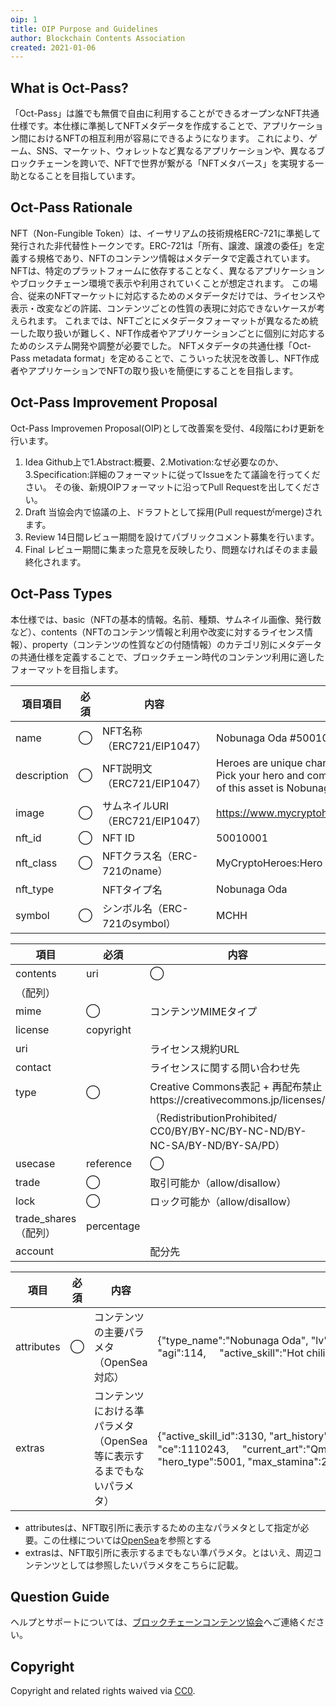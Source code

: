 ```yaml
---
oip: 1
title: OIP Purpose and Guidelines
author: Blockchain Contents Association
created: 2021-01-06
---
```


## What is Oct-Pass?

「Oct-Pass」は誰でも無償で自由に利用することができるオープンなNFT共通仕様です。本仕様に準拠してNFTメタデータを作成することで、アプリケーション間におけるNFTの相互利用が容易にできるようになります。 これにより、ゲーム、SNS、マーケット、ウォレットなど異なるアプリケーションや、異なるブロックチェーンを跨いで、NFTで世界が繋がる「NFTメタバース」を実現する一助となることを目指しています。

## Oct-Pass Rationale

NFT（Non-Fungible Token）は、イーサリアムの技術規格ERC-721に準拠して発行された非代替性トークンです。ERC-721は「所有、譲渡、譲渡の委任」を定義する規格であり、NFTのコンテンツ情報はメタデータで定義されています。
NFTは、特定のプラットフォームに依存することなく、異なるアプリケーションやブロックチェーン環境で表示や利用されていくことが想定されます。 この場合、従来のNFTマーケットに対応するためのメタデータだけでは、ライセンスや表示・改変などの許諾、コンテンツごとの性質の表現に対応できないケースが考えられます。
これまでは、NFTごとにメタデータフォーマットが異なるため統一した取り扱いが難しく、NFT作成者やアプリケーションごとに個別に対応するためのシステム開発や調整が必要でした。
NFTメタデータの共通仕様「Oct-Pass metadata format」を定めることで、こういった状況を改善し、NFT作成者やアプリケーションでNFTの取り扱いを簡便にすることを目指します。

## Oct-Pass Improvement Proposal
Oct-Pass Improvemen Proposal(OIP)として改善案を受付、4段階にわけ更新を行います。
1. Idea
Github上で1.Abstract:概要、2.Motivation:なぜ必要なのか、3.Specification:詳細のフォーマットに従ってIssueをたて議論を行ってください。
その後、新規OIPフォーマットに沿ってPull Requestを出してください。
2. Draft
当協会内で協議の上、ドラフトとして採用(Pull requestがmerge)されます。
3. Review
14日間レビュー期間を設けてパブリックコメント募集を行います。
4. Final
レビュー期間に集まった意見を反映したり、問題なければそのまま最終化されます。

## Oct-Pass Types
本仕様では、basic（NFTの基本的情報。名前、種類、サムネイル画像、発行数など）、contents（NFTのコンテンツ情報と利用や改変に対するライセンス情報）、property（コンテンツの性質などの付随情報）のカテゴリ別にメタデータの共通仕様を定義することで、ブロックチェーン時代のコンテンツ利用に適したフォーマットを目指します。

<!-- <div style="text-align: center;">Basic</div> -->
| 項目項目     | 必須    | 内容                                 | 例                                                                                                                                                           | 
| ------------ | ------- | ------------------------------------ | ------------------------------------------------------------------------------------------------------------------------------------------------------------ | 
| name         | ◯      | NFT名称（ERC721/EIP1047）            | Nobunaga Oda #50010006 Lv.100                                                                                                                                | 
| description  | ◯      | NFT説明文（ERC721/EIP1047）          | Heroes are unique characters, originated from My Crypto Heroes. Pick your hero and compete in the MCH universe! The hero type of this asset is Nobunaga Oda. | 
| image        | ◯      | サムネイルURI（ERC721/EIP1047）      | https://www.mycryptoheroes.net/images/heroes/2000/5001.png                                                                                                   | 
| nft_id       | ◯      | NFT ID                               | 50010001                                                                                                                                                     | 
| nft_class    | ◯      | NFTクラス名（ERC-721のname）         | MyCryptoHeroes:Hero                                                                                                                                          | 
| nft_type     |         | NFTタイプ名                          | Nobunaga Oda                                                                                                                                                 | 
| symbol       | ◯      | シンボル名（ERC-721のsymbol）        | MCHH                                                                                                                                                         | 

<!-- <div style="text-align: center;">Contents</div> -->
| 項目                 | 必須       | 内容                                                                        | 例                                         |                                                            | 
| -------------------- | ---------- | --------------------------------------------------------------------------- | ------------------------------------------ | ---------------------------------------------------------- | 
| contents             | uri        | ◯                                                                          | コンテンツURI                              | https://www.mycryptoheroes.net/images/heroes/2000/5001.png | 
| （配列）             |            |                                                                             |                                            |                                                            | 
| mime                 | ◯         | コンテンツMIMEタイプ                                                        | image/png                                  |                                                            | 
| license              | copyright  |                                                                             | コピーライト文言                           | © 2018 double jump.tokyo, inc                              | 
| uri                  |            | ライセンス規約URL                                                           | https://www.mycryptoheroes.net/ja/terms    |                                                            | 
| contact              |            | ライセンスに関する問い合わせ先                                              | info@doublejump.tokyo                      |                                                            | 
| type                 | ◯         | Creative Commons表記 + 再配布禁止https://creativecommons.jp/licenses/       | BY-NC                                      |                                                            | 
|                      |            | （RedistributionProhibited/ CC0/BY/BY-NC/BY-NC-ND/BY-NC-SA/BY-ND/BY-SA/PD） |                                            |                                                            | 
| usecase              | reference  | ◯                                                                          | 参照可能か（allow/disallow）               | allow                                                      | 
| trade                | ◯         | 取引可能か（allow/disallow）                                                | allow                                      |                                                            | 
| lock                 | ◯         | ロック可能か（allow/disallow）                                              | disallow                                   |                                                            | 
| trade_shares（配列） | percentage |                                                                             | 取引手数料配分%                            | 2.5                                                        | 
| account              |            | 配分先                                                                      | 0x6738001581C6ac28f7B05bfca3348caFB05Ef289 |                                                            | 


<!-- <div style="text-align: center;">Property</div> -->
| 項目       | 必須 | 内容                                                                  | 例                                                                                                                                                                                                                                                                          | 
| ---------- | ---- | --------------------------------------------------------------------- | --------------------------------------------------------------------------------------------------------------------------------------------------------------------------------------------------------------------------------------------------------------------------- | 
| attributes | ◯   | コンテンツの主要パラメタ（OpenSea対応）                               | {"type_name":"Nobunaga Oda", "lv":100, "rarity":"Legendary", "hp":471, "phy":202, "int":79, "agi":114,&nbsp;&nbsp;&nbsp;&nbsp;&nbsp;"active_skill":"Hot chili pepper", "passive_skill":"Rule the Empire by Force"},                                                         | 
| extras     |      | コンテンツにおける準パラメタ（OpenSea等に表示するまでもないパラメタ） | {"active_skill_id":3130, "art_history":["略"], "ce":1110243,&nbsp;&nbsp;&nbsp;&nbsp;&nbsp;"current_art":"Qmez4jc4S9y2mYyNDZpXaqXNHdcK636LfgPJqpvzcNwU8x",&nbsp;&nbsp;&nbsp;&nbsp;&nbsp;"current_stamina":40, "hero_type":5001, "max_stamina":288, "passive_skill_id":1001}} | 

* attributesは、NFT取引所に表示するための主なパラメタとして指定が必要。この仕様については[OpenSea](https://docs.opensea.io/docs/metadata-standards)を参照とする
* extrasは、NFT取引所に表示するまでもない準パラメタ。とはいえ、周辺コンテンツとしては参照したいパラメタをこちらに記載。



## Question Guide
ヘルプとサポートについては、[ブロックチェーンコンテンツ協会](https://www.blockchaincontents.org/contact)へご連絡ください。

## Copyright
Copyright and related rights waived via [CC0](https://creativecommons.org/publicdomain/zero/1.0/).
